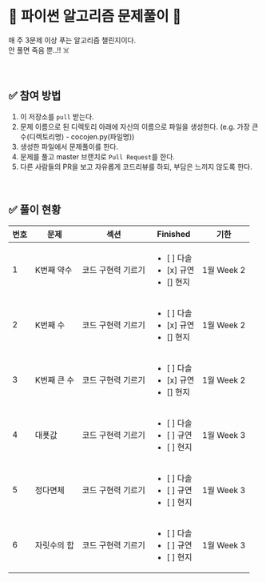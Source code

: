 # 💯 파이썬 알고리즘 문제풀이 📝
매 주 3문제 이상 푸는 알고리즘 챌린지이다.<br />
안 풀면 죽음 뿐..!!  :skull_and_crossbones:

<br />

## ✅ 참여 방법
1. 이 저장소를 `pull` 받는다.
2. 문제 이름으로 된 디렉토리 아래에 자신의 이름으로 파일을 생성한다. (e.g. 가장 큰 수(디렉토리명) - cocojen.py(파일명))
3. 생성한 파일에서 문제풀이를 한다.
4. 문제를 풀고 master 브랜치로 `Pull Request`를 한다.
5. 다른 사람들의 PR을 보고 자유롭게 코드리뷰를 하되, 부담은 느끼지 않도록 한다.

<br />

## ✅ 풀이 현황
| 번호          | 문제 | 섹션   | Finished | 기한 |
|----------------|---------------|---------------|--------------------------|------------|
| 1   | K번째 약수  |  코드 구현력 기르기 | <ul><li>[ ] 다솔</li><li>[x] 규연 </li><li>[] 현지 </li></ul> | 1월 Week 2
| 2   | K번째 수  |  코드 구현력 기르기 | <ul><li>[ ] 다솔</li><li>[x] 규연 </li><li>[] 현지 </li></ul>   | 1월 Week 2
| 3   | K번째 큰 수  |  코드 구현력 기르기 | <ul><li>[ ] 다솔</li><li>[x] 규연 </li><li>[] 현지 </li></ul> |1월 Week 2
| 4   | 대푯값  |  코드 구현력 기르기 | <ul><li>[ ] 다솔</li><li>[ ] 규연 </li><li>[ ] 현지 </li></ul>     |1월 Week 3
| 5   | 정다면체  |  코드 구현력 기르기 | <ul><li>[ ] 다솔</li><li>[ ] 규연 </li><li>[ ] 현지 </li></ul>    |1월 Week 3
| 6   | 자릿수의 합  |  코드 구현력 기르기 | <ul><li>[ ] 다솔</li><li>[ ] 규연 </li><li>[ ] 현지 </li></ul>   |1월 Week 3
